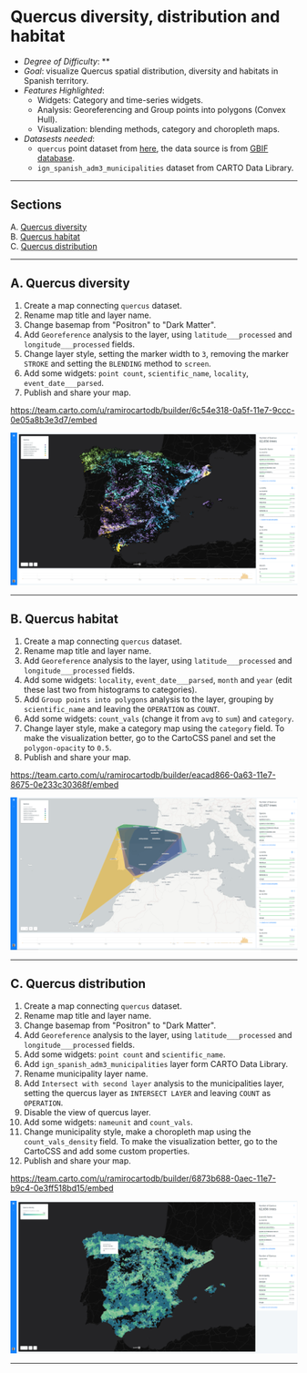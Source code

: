 # Quercus diversity, distribution and habitat

* *Degree of Difficulty*: **
* *Goal*: visualize Quercus spatial distribution, diversity and habitats in Spanish territory.
* *Features Highlighted*:
  * Widgets: Category and time-series widgets.
  * Analysis: Georeferencing and Group points into polygons (Convex Hull).
  * Visualization: blending methods, category  and choropleth maps.
* *Datasests needed*:
  * `quercus` point dataset from [here](https://team.carto.com/u/builder-demo/tables/quercus/public), the data source is from [GBIF database](http://datos.gbif.es/).
  * `ign_spanish_adm3_municipalities` dataset from CARTO Data Library.

<hr>

## Sections

A. [Quercus diversity](#diversity) <br>
B. [Quercus habitat](#habitat) <br>
C. [Quercus distribution](#distribution)

<hr>

## A. Quercus diversity <a name="diversity"></a> 

1. Create a map connecting `quercus` dataset.
2. Rename map title and layer name.
3. Change basemap from "Positron" to "Dark Matter".
4. Add `Georeference` analysis to the layer, using `latitude___processed` and `longitude___processed` fields.
5. Change layer style, setting the marker width to `3`, removing the marker `STROKE` and setting the `BLENDING` method to `screen`.
6. Add some widgets: `point count`, `scientific_name`, `locality`, `event_date___parsed`.
7. Publish and share your map.

https://team.carto.com/u/ramirocartodb/builder/6c54e318-0a5f-11e7-9ccc-0e05a8b3e3d7/embed

![diversity](imgs/quercus/diversity.png)

<hr>

## B. Quercus habitat <a name="habitat"></a> 

1. Create a map connecting `quercus` dataset.
2. Rename map title and layer name.
3. Add `Georeference` analysis to the layer, using `latitude___processed` and `longitude___processed` fields.
4. Add some widgets: `locality`, `event_date___parsed`, `month` and `year` (edit these last two from histograms to categories).
5. Add `Group points into polygons` analysis to the layer, grouping by `scientific_name` and leaving the `OPERATION` as `COUNT`.
6. Add some widgets: `count_vals` (change it from `avg` to `sum`) and `category`.
7. Change layer style, make a category map using the `category` field. To make the visualization better, go to the CartoCSS panel and set the `polygon-opacity` to `0.5`.
8. Publish and share your map.

https://team.carto.com/u/ramirocartodb/builder/eacad866-0a63-11e7-8675-0e233c30368f/embed

![habitat](imgs/quercus/habitat.png)

<hr>

## C. Quercus distribution <a name="distribution"></a> 

1. Create a map connecting `quercus` dataset.
2. Rename map title and layer name.
3. Change basemap from "Positron" to "Dark Matter".
4. Add `Georeference` analysis to the layer, using `latitude___processed` and `longitude___processed` fields.
5. Add some widgets: `point count` and `scientific_name`.
6. Add `ign_spanish_adm3_municipalities` layer form CARTO Data Library.
7. Rename municipality layer name.
8. Add `Intersect with second layer` analysis to the municipalities layer, setting the quercus layer as `INTERSECT LAYER` and leaving `COUNT` as `OPERATION`.
9. Disable the view of quercus layer.
10. Add some widgets: `nameunit` and `count_vals`.
11. Change municipality style, make a choropleth map using the `count_vals_density` field. To make the visualization better, go to the CartoCSS and add some custom properties.
12. Publish and share your map.

https://team.carto.com/u/ramirocartodb/builder/6873b688-0aec-11e7-b9c4-0e3ff518bd15/embed

![distribution](imgs/quercus/distribution.png)

<hr>
